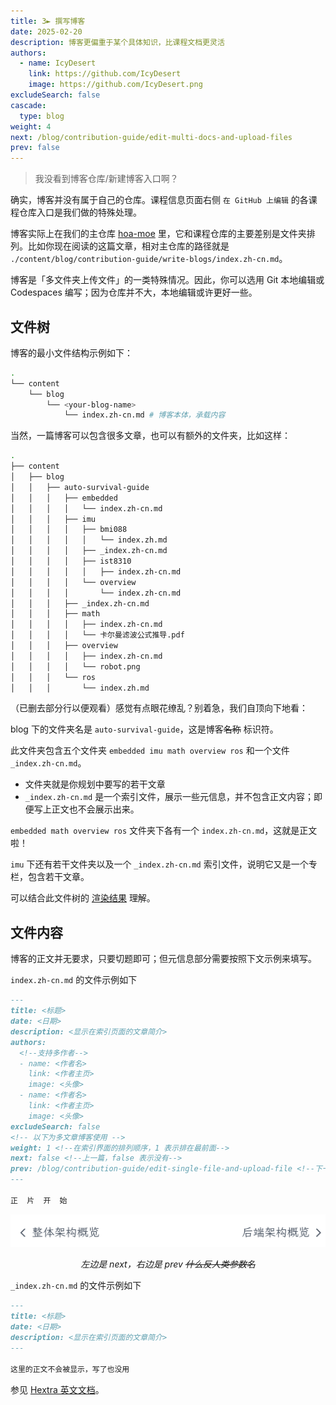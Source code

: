 ```yaml
---
title: 3► 撰写博客
date: 2025-02-20
description: 博客更偏重于某个具体知识，比课程文档更灵活
authors:
  - name: IcyDesert
    link: https://github.com/IcyDesert
    image: https://github.com/IcyDesert.png
excludeSearch: false
cascade:
  type: blog
weight: 4
next: /blog/contribution-guide/edit-multi-docs-and-upload-files
prev: false
---
```


> 我没看到博客仓库/新建博客入口啊？

确实，博客并没有属于自己的仓库。课程信息页面右侧 `在 GitHub 上编辑` 的各课程仓库入口是我们做的特殊处理。

博客实际上在我们的主仓库 [hoa-moe](https://github.com/HITSZ-OpenAuto/hoa-moe) 里，它和课程仓库的主要差别是文件夹排列。比如你现在阅读的这篇文章，相对主仓库的路径就是 `./content/blog/contribution-guide/write-blogs/index.zh-cn.md`。

博客是「多文件夹上传文件」的一类特殊情况。因此，你可以选用 Git 本地编辑或 Codespaces 编写；因为仓库并不大，本地编辑或许更好一些。

## 文件树

博客的最小文件结构示例如下：
```bash
.
└── content
    └── blog
        └── <your-blog-name>
            └── index.zh-cn.md # 博客本体，承载内容
```

当然，一篇博客可以包含很多文章，也可以有额外的文件夹，比如这样：
```bash
.
├── content
│   ├── blog
│   │   ├── auto-survival-guide
│   │   │   ├── embedded
│   │   │   │   └── index.zh-cn.md
│   │   │   ├── imu
│   │   │   │   ├── bmi088
│   │   │   │   │   └── index.zh.md
│   │   │   │   ├── _index.zh-cn.md
│   │   │   │   ├── ist8310
│   │   │   │   │   ├── index.zh-cn.md
│   │   │   │   └── overview
│   │   │   │       └── index.zh-cn.md
│   │   │   ├── _index.zh-cn.md
│   │   │   ├── math
│   │   │   │   ├── index.zh-cn.md
│   │   │   │   └── 卡尔曼滤波公式推导.pdf
│   │   │   ├── overview
│   │   │   │   ├── index.zh-cn.md
│   │   │   │   └── robot.png
│   │   │   └── ros
│   │   │       └── index.zh.md
```
（已删去部分行以便观看）感觉有点眼花缭乱？别着急，我们自顶向下地看：

blog 下的文件夹名是 `auto-survival-guide`，这是博客~~名称~~ 标识符。

此文件夹包含五个文件夹 `embedded imu math overview ros` 和一个文件 `_index.zh-cn.md`。
- 文件夹就是你规划中要写的若干文章
- `_index.zh-cn.md` 是一个索引文件，展示一些元信息，并不包含正文内容；即便写上正文也不会展示出来。

`embedded math overview ros` 文件夹下各有一个 `index.zh-cn.md`，这就是正文啦！

`imu` 下还有若干文件夹以及一个 `_index.zh-cn.md` 索引文件，说明它又是一个专栏，包含若干文章。

可以结合此文件树的 [渲染结果](https://hoa.moe/blog/auto-survival-guide/) 理解。

## 文件内容

博客的正文并无要求，只要切题即可；但元信息部分需要按照下文示例来填写。

`index.zh-cn.md` 的文件示例如下
```markdown
---
title: <标题>
date: <日期>
description: <显示在索引页面的文章简介>
authors:
  <!--支持多作者-->
  - name: <作者名>
    link: <作者主页>
    image: <头像>
  - name: <作者名>
    link: <作者主页>
    image: <头像>
excludeSearch: false
<!-- 以下为多文章博客使用 -->
weight: 1 <!--在索引界面的排列顺序，1 表示排在最前面-->
next: false <!--上一篇，false 表示没有-->
prev: /blog/contribution-guide/edit-single-file-and-upload-file <!--下一篇，false 表示没有-->
---

正  片  开  始
```

![](./img/next-prev.png)
*<center>左边是 next，右边是 prev ~~什么反人类参数名~~</center>*

`_index.zh-cn.md` 的文件示例如下
```markdown
---
title: <标题>
date: <日期>
description: <显示在索引页面的文章简介>
---

这里的正文不会被显示，写了也没用
```

参见 [Hextra 英文文档](https://imfing.github.io/hextra/docs/guide/organize-files/)。
